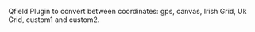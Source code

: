 Qfield Plugin to convert between coordinates: gps, canvas, Irish Grid, Uk Grid, custom1 and custom2.
